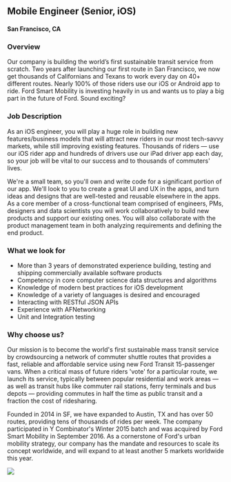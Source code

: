 ## Mobile Engineer (Senior, iOS)
#### San Francisco, CA

### Overview
Our company is building the world’s first sustainable transit service from scratch. Two years after launching our first route in San Francisco, we now get thousands of Californians and Texans to work every day on 40+ different routes. Nearly 100% of those riders use our iOS or Android app to ride. Ford Smart Mobility is investing heavily in us and wants us to play a big part in the future of Ford. Sound exciting?

### Job Description
As an iOS engineer, you will play a huge role in building new features/business models that will attract new riders in our most tech-savvy markets, while still improving existing features. Thousands of riders — use our iOS rider app and hundreds of drivers use our iPad driver app each day, so your job will be vital to our success and to thousands of commuters' lives.

We're a small team, so you'll own and write code for a significant portion of our app. We'll look to you to create a great UI and UX in the apps, and turn ideas and designs that are well-tested and reusable elsewhere in the apps. As a core member of a cross-functional team comprised of engineers, PMs, designers and data scientists you will work collaboratively to build new products and support our existing ones. You will also collaborate with the product management team in both analyzing requirements and defining the end product.

### What we look for
+ More than 3 years of demonstrated experience building, testing and shipping commercially available software products
+ Competency in core computer science data structures and algorithms
+ Knowledge of modern best practices for iOS development
+ Knowledge of a variety of languages is desired and encouraged
+ Interacting with RESTful JSON APIs
+ Experience with AFNetworking
+ Unit and Integration testing

### Why choose us?
Our mission is to become the world's first sustainable mass transit service by crowdsourcing a network of commuter shuttle routes that provides a fast, reliable and affordable service using new Ford Transit 15-passenger vans. When a critical mass of future riders 'vote' for a particular route, we launch its service, typically between popular residential and work areas — as well as transit hubs like commuter rail stations, ferry terminals and bus depots — providing commutes in half the time as public transit and a fraction the cost of ridesharing.

Founded in 2014 in SF, we have expanded to Austin, TX and has over 50 routes, providing tens of thousands of rides per week. The company participated in Y Combinator's Winter 2015 batch and was acquired by Ford Smart Mobility in September 2016. As a cornerstone of Ford's urban mobility strategy, our company has the mandate and resources to scale its concept worldwide, and will expand to at least another 5 markets worldwide this year.


[<img src='https://dabuttonfactory.com/button.png?t=Apply&f=Calibri-Bold&ts=24&tc=fff&tshs=1&tshc=000&hp=20&vp=8&c=5&bgt=gradient&bgc=3d85c6&ebgc=073763'>](https://letsrockit.co/users/auth/github?interested=true&job_id=q2hhcmlvda-mobile-engineer-senior-ios)

